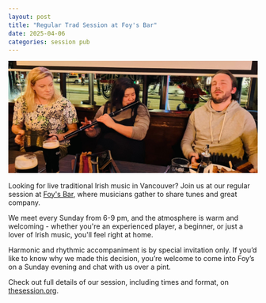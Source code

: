 ```yaml
---
layout: post
title: "Regular Trad Session at Foy's Bar"
date: 2025-04-06
categories: session pub
---
```


![Musicians playing at Foy's Bar in Vancouver](/assets/img/IMG-20250105-WA0008.jpg)

Looking for live traditional Irish music in Vancouver? Join us at our regular session at [Foy's Bar](https://maps.app.goo.gl/NbQbxd84LJ1zjsKr7), where musicians gather to share tunes and great company.

We meet every Sunday from 6-9 pm, and the atmosphere is warm and welcoming - whether you're an experienced player, a beginner, or just a lover of Irish music, you'll feel right at home.

Harmonic and rhythmic accompaniment is by special invitation only. If you’d like to know why we made this decision, you’re welcome to come into Foy’s on a Sunday evening and chat with us over a pint.

Check out full details of our session, including times and format, on [thesession.org](https://thesession.org/sessions/9105).
